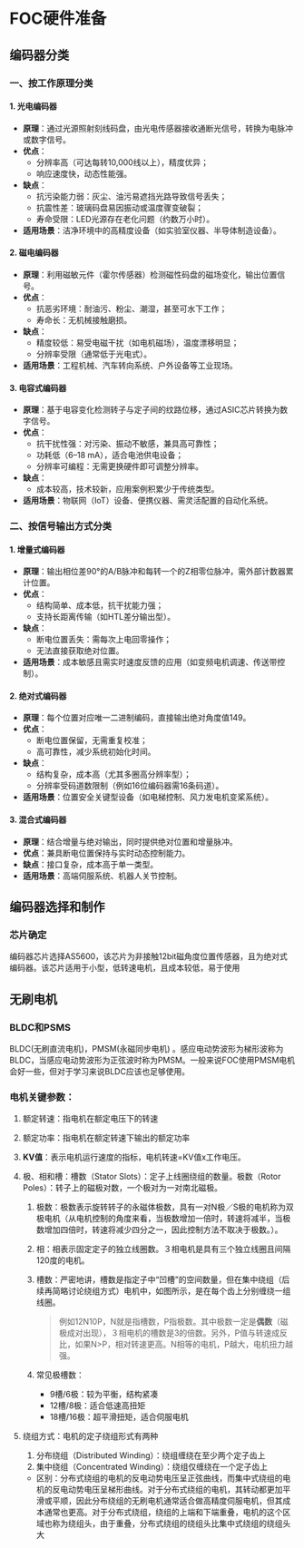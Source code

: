 # FOC硬件准备

## 编码器分类

### 一、按工作原理分类

#### 1. **光电编码器**

- **原理**：通过光源照射刻线码盘，由光电传感器接收通断光信号，转换为电脉冲或数字信号。
- **优点**：
  - 分辨率高（可达每转10,000线以上），精度优异；
  - 响应速度快，动态性能强。
- **缺点**：
  - 抗污染能力弱：灰尘、油污易遮挡光路导致信号丢失；
  - 抗震性差：玻璃码盘易因振动或温度骤变破裂；
  - 寿命受限：LED光源存在老化问题（约数万小时）。
- **适用场景**：洁净环境中的高精度设备（如实验室仪器、半导体制造设备）。
#### 2. **磁电编码器**

- **原理**：利用磁敏元件（霍尔传感器）检测磁性码盘的磁场变化，输出位置信号。
- **优点**：
  - 抗恶劣环境：耐油污、粉尘、潮湿，甚至可水下工作；
  - 寿命长：无机械接触磨损。
- **缺点**：
  - 精度较低：易受电磁干扰（如电机磁场），温度漂移明显；
  - 分辨率受限（通常低于光电式）。
- **适用场景**：工程机械、汽车转向系统、户外设备等工业现场。

#### 3. **电容式编码器**

- **原理**：基于电容变化检测转子与定子间的纹路位移，通过ASIC芯片转换为数字信号。
- **优点**：
  - 抗干扰性强：对污染、振动不敏感，兼具高可靠性；
  - 功耗低（6–18 mA），适合电池供电设备；
  - 分辨率可编程：无需更换硬件即可调整分辨率。
- **缺点**：
  - 成本较高，技术较新，应用案例积累少于传统类型。
- **适用场景**：物联网（IoT）设备、便携仪器、需灵活配置的自动化系统。

### 二、按信号输出方式分类

#### 1. 增量式编码器

- **原理**：输出相位差90°的A/B脉冲和每转一个的Z相零位脉冲，需外部计数器累计位置。
- **优点**：
  - 结构简单、成本低，抗干扰能力强；
  - 支持长距离传输（如HTL差分输出型）。
- **缺点**：
  - 断电位置丢失：需每次上电回零操作；
  - 无法直接获取绝对位置。
- **适用场景**：成本敏感且需实时速度反馈的应用（如变频电机调速、传送带控制）。

#### 2. 绝对式编码器

- **原理**：每个位置对应唯一二进制编码，直接输出绝对角度值149。
- **优点**：
  - 断电位置保留，无需重复校准；
  - 高可靠性，减少系统初始化时间。
- **缺点**：
  - 结构复杂，成本高（尤其多圈高分辨率型）；
  - 分辨率受码道数限制（例如16位编码器需16条码道）。
- **适用场景**：位置安全关键型设备（如电梯控制、风力发电机变桨系统）。

#### 3. 混合式编码器

- **原理**：结合增量与绝对输出，同时提供绝对位置和增量脉冲。
- **优点**：兼具断电位置保持与实时动态控制能力。
- **缺点**：接口复杂，成本高于单一类型。
- **适用场景**：高端伺服系统、机器人关节控制。

## 编码器选择和制作

### 芯片确定

编码器芯片选择AS5600，该芯片为非接触12bit磁角度位置传感器，且为绝对式编码器。该芯片适用于小型，低转速电机，且成本较低，易于使用

## 无刷电机

### BLDC和PSMS

BLDC(无刷直流电机)，PMSM(永磁同步电机) 。感应电动势波形为梯形波称为BLDC，当感应电动势波形为正弦波时称为PMSM。一般来说FOC使用PMSM电机会好一些，但对于学习来说BLDC应该也足够使用。

### 电机关键参数：

1. 额定转速：指电机在额定电压下的转速

2. 额定功率：指电机在额定转速下输出的额定功率

3. **KV值**：表示电机运行速度的指标，电机转速=KV值x工作电压。

4. 极、相和槽：槽数（Stator Slots）：定子上线圈绕组的数量。极数（Rotor Poles）：转子上的磁极对数，一个极对为一对南北磁极。

   1. 极数：极数表示旋转转子的永磁体极数，具有一对N极／S极的电机称为双极电机（从电机控制的角度来看，当极数增加一倍时，转速将减半，当极数增加四倍时，转速将减少四分之一，因此控制方法不取决于极数。）。

   2. 相：相表示固定定子的独立线圈数。３相电机是具有三个独立线圈且间隔120度的电机。

   3. 槽数：严密地讲，槽数是指定子中“凹槽”的空间数量，但在集中绕组（后续再简略讨论绕组方式）电机中，如图所示，是在每个齿上分别缠绕一组线圈。

      > 例如12N10P，N就是指槽数，P指极数。其中极数一定是**偶数**（磁极成对出现），３相电机的槽数是3的倍数。另外，P值与转速成反比，如果N>P，相对转速更高。N相等的电机，P越大，电机扭力越强。

   4. 常见极槽数：

      - 9槽/6极：较为平衡，结构紧凑
      - 12槽/8极：适合低速高扭矩
      - 18槽/16极：超平滑扭矩，适合伺服电机

5. 绕组方式：电机的定子绕组形式有两种

   1. 分布绕组（Distributed Winding）：绕组缠绕在至少两个定子齿上
   2. 集中绕组（Concentrated Winding）：绕组仅缠绕在一个定子齿上

   - 区别：分布式绕组的电机的反电动势电压呈正弦曲线，而集中式绕组的电机的反电动势电压呈梯形曲线。对于分布式绕组的电机，其转动都更加平滑或平顺，因此分布绕组的无刷电机通常适合做高精度伺服电机，但其成本通常也更高。对于分布式绕组，绕组的上端和下端重叠，电机的这个区域也称为绕组头，由于重叠，分布式绕组的绕组头比集中式绕组的绕组头大